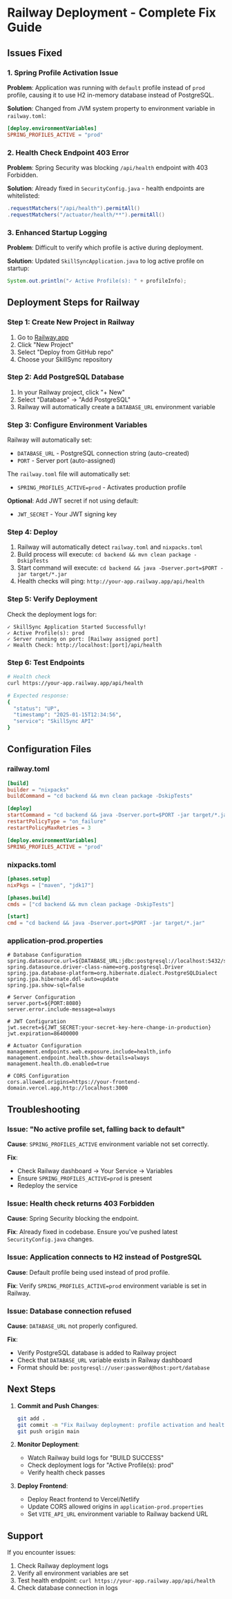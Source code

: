 # Railway Deployment - Complete Fix Guide

## Issues Fixed

### 1. Spring Profile Activation Issue
**Problem**: Application was running with `default` profile instead of `prod` profile, causing it to use H2 in-memory database instead of PostgreSQL.

**Solution**: Changed from JVM system property to environment variable in `railway.toml`:

```toml
[deploy.environmentVariables]
SPRING_PROFILES_ACTIVE = "prod"
```

### 2. Health Check Endpoint 403 Error
**Problem**: Spring Security was blocking `/api/health` endpoint with 403 Forbidden.

**Solution**: Already fixed in `SecurityConfig.java` - health endpoints are whitelisted:
```java
.requestMatchers("/api/health").permitAll()
.requestMatchers("/actuator/health/**").permitAll()
```

### 3. Enhanced Startup Logging
**Problem**: Difficult to verify which profile is active during deployment.

**Solution**: Updated `SkillSyncApplication.java` to log active profile on startup:
```java
System.out.println("✓ Active Profile(s): " + profileInfo);
```

## Deployment Steps for Railway

### Step 1: Create New Project in Railway
1. Go to [Railway.app](https://railway.app)
2. Click "New Project"
3. Select "Deploy from GitHub repo"
4. Choose your SkillSync repository

### Step 2: Add PostgreSQL Database
1. In your Railway project, click "+ New"
2. Select "Database" → "Add PostgreSQL"
3. Railway will automatically create a `DATABASE_URL` environment variable

### Step 3: Configure Environment Variables
Railway will automatically set:
- `DATABASE_URL` - PostgreSQL connection string (auto-created)
- `PORT` - Server port (auto-assigned)

The `railway.toml` file will automatically set:
- `SPRING_PROFILES_ACTIVE=prod` - Activates production profile

**Optional**: Add JWT secret if not using default:
- `JWT_SECRET` - Your JWT signing key

### Step 4: Deploy
1. Railway will automatically detect `railway.toml` and `nixpacks.toml`
2. Build process will execute: `cd backend && mvn clean package -DskipTests`
3. Start command will execute: `cd backend && java -Dserver.port=$PORT -jar target/*.jar`
4. Health checks will ping: `http://your-app.railway.app/api/health`

### Step 5: Verify Deployment
Check the deployment logs for:
```
✓ SkillSync Application Started Successfully!
✓ Active Profile(s): prod
✓ Server running on port: [Railway assigned port]
✓ Health Check: http://localhost:[port]/api/health
```

### Step 6: Test Endpoints
```bash
# Health check
curl https://your-app.railway.app/api/health

# Expected response:
{
  "status": "UP",
  "timestamp": "2025-01-15T12:34:56",
  "service": "SkillSync API"
}
```

## Configuration Files

### railway.toml
```toml
[build]
builder = "nixpacks"
buildCommand = "cd backend && mvn clean package -DskipTests"

[deploy]
startCommand = "cd backend && java -Dserver.port=$PORT -jar target/*.jar"
restartPolicyType = "on_failure"
restartPolicyMaxRetries = 3

[deploy.environmentVariables]
SPRING_PROFILES_ACTIVE = "prod"
```

### nixpacks.toml
```toml
[phases.setup]
nixPkgs = ["maven", "jdk17"]

[phases.build]
cmds = ["cd backend && mvn clean package -DskipTests"]

[start]
cmd = "cd backend && java -Dserver.port=$PORT -jar target/*.jar"
```

### application-prod.properties
```properties
# Database Configuration
spring.datasource.url=${DATABASE_URL:jdbc:postgresql://localhost:5432/skillsyncdb}
spring.datasource.driver-class-name=org.postgresql.Driver
spring.jpa.database-platform=org.hibernate.dialect.PostgreSQLDialect
spring.jpa.hibernate.ddl-auto=update
spring.jpa.show-sql=false

# Server Configuration
server.port=${PORT:8080}
server.error.include-message=always

# JWT Configuration
jwt.secret=${JWT_SECRET:your-secret-key-here-change-in-production}
jwt.expiration=86400000

# Actuator Configuration
management.endpoints.web.exposure.include=health,info
management.endpoint.health.show-details=always
management.health.db.enabled=true

# CORS Configuration
cors.allowed.origins=https://your-frontend-domain.vercel.app,http://localhost:3000
```

## Troubleshooting

### Issue: "No active profile set, falling back to default"
**Cause**: `SPRING_PROFILES_ACTIVE` environment variable not set correctly.

**Fix**: 
- Check Railway dashboard → Your Service → Variables
- Ensure `SPRING_PROFILES_ACTIVE=prod` is present
- Redeploy the service

### Issue: Health check returns 403 Forbidden
**Cause**: Spring Security blocking the endpoint.

**Fix**: Already fixed in codebase. Ensure you've pushed latest `SecurityConfig.java` changes.

### Issue: Application connects to H2 instead of PostgreSQL
**Cause**: Default profile being used instead of prod profile.

**Fix**: Verify `SPRING_PROFILES_ACTIVE=prod` environment variable is set in Railway.

### Issue: Database connection refused
**Cause**: `DATABASE_URL` not properly configured.

**Fix**: 
- Verify PostgreSQL database is added to Railway project
- Check that `DATABASE_URL` variable exists in Railway dashboard
- Format should be: `postgresql://user:password@host:port/database`

## Next Steps

1. **Commit and Push Changes**:
   ```bash
   git add .
   git commit -m "Fix Railway deployment: profile activation and health checks"
   git push origin main
   ```

2. **Monitor Deployment**:
   - Watch Railway build logs for "BUILD SUCCESS"
   - Check deployment logs for "Active Profile(s): prod"
   - Verify health check passes

3. **Deploy Frontend**:
   - Deploy React frontend to Vercel/Netlify
   - Update CORS allowed origins in `application-prod.properties`
   - Set `VITE_API_URL` environment variable to Railway backend URL

## Support

If you encounter issues:
1. Check Railway deployment logs
2. Verify all environment variables are set
3. Test health endpoint: `curl https://your-app.railway.app/api/health`
4. Check database connection in logs
